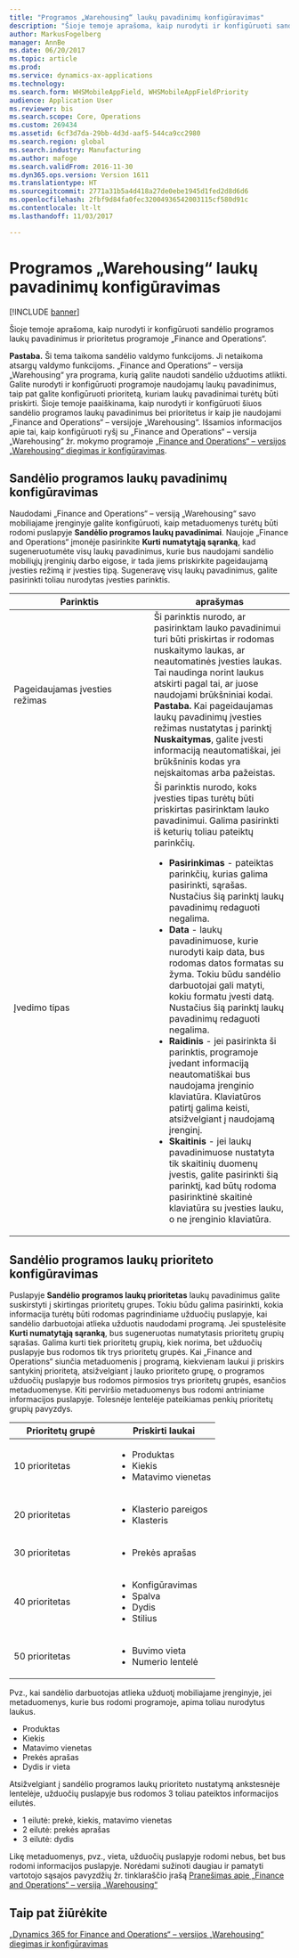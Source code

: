 ```yaml
---
title: "Programos „Warehousing“ laukų pavadinimų konfigūravimas"
description: "Šioje temoje aprašoma, kaip nurodyti ir konfigūruoti sandėlio programos laukų pavadinimus ir prioritetus programoje „Finance and Operations“."
author: MarkusFogelberg
manager: AnnBe
ms.date: 06/20/2017
ms.topic: article
ms.prod: 
ms.service: dynamics-ax-applications
ms.technology: 
ms.search.form: WHSMobileAppField, WHSMobileAppFieldPriority
audience: Application User
ms.reviewer: bis
ms.search.scope: Core, Operations
ms.custom: 269434
ms.assetid: 6cf3d7da-29bb-4d3d-aaf5-544ca9cc2980
ms.search.region: global
ms.search.industry: Manufacturing
ms.author: mafoge
ms.search.validFrom: 2016-11-30
ms.dyn365.ops.version: Version 1611
ms.translationtype: HT
ms.sourcegitcommit: 2771a31b5a4d418a27de0ebe1945d1fed2d8d6d6
ms.openlocfilehash: 2fbf9d84fa0fec32004936542003115cf580d91c
ms.contentlocale: lt-lt
ms.lasthandoff: 11/03/2017

---
```


# <a name="configure-app-field-names-in-warehousing-app"></a>Programos „Warehousing“ laukų pavadinimų konfigūravimas

[!INCLUDE [banner](../includes/banner.md)]

Šioje temoje aprašoma, kaip nurodyti ir konfigūruoti sandėlio programos laukų pavadinimus ir prioritetus programoje „Finance and Operations“. 

**Pastaba.** Ši tema taikoma sandėlio valdymo funkcijoms. Ji netaikoma atsargų valdymo funkcijoms. „Finance and Operations“ – versija „Warehousing“ yra programa, kurią galite naudoti sandėlio užduotims atlikti. Galite nurodyti ir konfigūruoti programoje naudojamų laukų pavadinimus, taip pat galite konfigūruoti prioritetą, kuriam laukų pavadinimai turėtų būti priskirti. Šioje temoje paaiškinama, kaip nurodyti ir konfigūruoti šiuos sandėlio programos laukų pavadinimus bei prioritetus ir kaip jie naudojami „Finance and Operations“ – versijoje „Warehousing“. Išsamios informacijos apie tai, kaip konfigūruoti ryšį su „Finance and Operations“ – versija „Warehousing“ žr. mokymo programoje [„Finance and Operations“ – versijos „Warehousing“ diegimas ir konfigūravimas](install-configure-warehousing-app.md).

## <a name="configure-warehouse-app-field-names"></a>Sandėlio programos laukų pavadinimų konfigūravimas

Naudodami „Finance and Operations“ – versiją „Warehousing“ savo mobiliajame įrenginyje galite konfigūruoti, kaip metaduomenys turėtų būti rodomi puslapyje **Sandėlio programos laukų pavadinimai**. Naujoje „Finance and Operations“ įmonėje pasirinkite **Kurti numatytąją sąranką**, kad sugeneruotumėte visų laukų pavadinimus, kurie bus naudojami sandėlio mobiliųjų įrenginių darbo eigose, ir tada jiems priskirkite pageidaujamą įvesties režimą ir įvesties tipą. Sugeneravę visų laukų pavadinimus, galite pasirinkti toliau nurodytas įvesties parinktis.

<table>
<colgroup>
<col width="50%" />
<col width="50%" />
</colgroup>
<thead>
<tr class="header">
<th>Parinktis</th>
<th>aprašymas</th>
</tr>
</thead>
<tbody>
<tr class="odd">
<td>Pageidaujamas įvesties režimas</td>
<td>Ši parinktis nurodo, ar pasirinktam lauko pavadinimui turi būti priskirtas ir rodomas nuskaitymo laukas, ar neautomatinės įvesties laukas. Tai naudinga norint laukus atskirti pagal tai, ar juose naudojami brūkšniniai kodai. <strong>Pastaba.</strong> Kai pageidaujamas laukų pavadinimų įvesties režimas nustatytas į parinktį <strong>Nuskaitymas</strong>, galite įvesti informaciją neautomatiškai, jei brūkšninis kodas yra neįskaitomas arba pažeistas.</td>
</tr>
<tr class="even">
<td>Įvedimo tipas</td>
<td>Ši parinktis nurodo, koks įvesties tipas turėtų būti priskirtas pasirinktam lauko pavadinimui. Galima pasirinkti iš keturių toliau pateiktų parinkčių.
<ul>
<li><strong>Pasirinkimas</strong> - pateiktas parinkčių, kurias galima pasirinkti, sąrašas. Nustačius šią parinktį laukų pavadinimų redaguoti negalima.</li>
<li><strong>Data</strong> - laukų pavadinimuose, kurie nurodyti kaip data, bus rodomas datos formatas su žyma. Tokiu būdu sandėlio darbuotojai gali matyti, kokiu formatu įvesti datą. Nustačius šią parinktį laukų pavadinimų redaguoti negalima.</li>
<li><strong>Raidinis</strong> - jei pasirinkta ši parinktis, programoje įvedant informaciją neautomatiškai bus naudojama įrenginio klaviatūra. Klaviatūros patirtį galima keisti, atsižvelgiant į naudojamą įrenginį.</li>
<li><strong>Skaitinis</strong> - jei laukų pavadinimuose nustatyta tik skaitinių duomenų įvestis, galite pasirinkti šią parinktį, kad būtų rodoma pasirinktinė skaitinė klaviatūra su įvesties lauku, o ne įrenginio klaviatūra.</li>
</ul></td>
</tr>
</tbody>
</table>

## <a name="configure-warehouse-app-field-priority"></a>Sandėlio programos laukų prioriteto konfigūravimas

Puslapyje **Sandėlio programos laukų prioritetas** laukų pavadinimus galite suskirstyti į skirtingas prioritetų grupes. Tokiu būdu galima pasirinkti, kokia informacija turėtų būti rodomas pagrindiniame užduočių puslapyje, kai sandėlio darbuotojai atlieka užduotis naudodami programą. Jei spustelėsite **Kurti numatytąją sąranką**, bus sugeneruotas numatytasis prioritetų grupių sąrašas. Galima kurti tiek prioritetų grupių, kiek norima, bet užduočių puslapyje bus rodomos tik trys prioritetų grupės. Kai „Finance and Operations“ siunčia metaduomenis į programą, kiekvienam laukui ji priskirs santykinį prioritetą, atsižvelgiant į lauko prioriteto grupę, o programos užduočių puslapyje bus rodomos pirmosios trys prioritetų grupės, esančios metaduomenyse. Kiti perviršio metaduomenys bus rodomi antriniame informacijos puslapyje. Tolesnėje lentelėje pateikiamas penkių prioritetų grupių pavyzdys.

<table>
<colgroup>
<col width="50%" />
<col width="50%" />
</colgroup>
<thead>
<tr class="header">
<th>Prioritetų grupė</th>
<th>Priskirti laukai</th>
</tr>
</thead>
<tbody>
<tr class="odd">
<td> 10 prioritetas</td>
<td><ul>
<li>Produktas</li>
<li>Kiekis</li>
<li>Matavimo vienetas</li>
</ul></td>
</tr>
<tr class="even">
<td> 20 prioritetas</td>
<td><ul>
<li>Klasterio pareigos</li>
<li>Klasteris</li>
</ul></td>
</tr>
<tr class="odd">
<td> 30 prioritetas</td>
<td><ul>
<li>Prekės aprašas</li>
</ul></td>
</tr>
<tr class="even">
<td> 40 prioritetas</td>
<td><ul>
<li>Konfigūravimas</li>
<li>Spalva</li>
<li>Dydis</li>
<li>Stilius</li>
</ul></td>
</tr>
<tr class="odd">
<td> 50 prioritetas</td>
<td><ul>
<li>Buvimo vieta</li>
<li>Numerio lentelė</li>
</ul></td>
</tr>
</tbody>
</table>

Pvz., kai sandėlio darbuotojas atlieka užduotį mobiliajame įrenginyje, jei metaduomenys, kurie bus rodomi programoje, apima toliau nurodytus laukus.

-   Produktas
-   Kiekis
-   Matavimo vienetas
-   Prekės aprašas
-   Dydis ir vieta

Atsižvelgiant į sandėlio programos laukų prioriteto nustatymą ankstesnėje lentelėje, užduočių puslapyje bus rodomos 3 toliau pateiktos informacijos eilutės.

-   1 eilutė: prekė, kiekis, matavimo vienetas
-   2 eilutė: prekės aprašas
-   3 eilutė: dydis

Likę metaduomenys, pvz., vieta, užduočių puslapyje rodomi nebus, bet bus rodomi informacijos puslapyje. Norėdami sužinoti daugiau ir pamatyti vartotojo sąsajos pavyzdžių žr. tinklaraščio įrašą [Pranešimas apie „Finance and Operations“ – versiją „Warehousing“](https://blogs.msdn.microsoft.com/dynamicsaxscm/2017/01/20/announcing-dynamics-365-for-operations-warehousing/)

<a name="see-also"></a>Taip pat žiūrėkite
--------

[„Dynamics 365 for Finance and Operations“ – versijos „Warehousing“ diegimas ir konfigūravimas](install-configure-warehousing-app.md)




